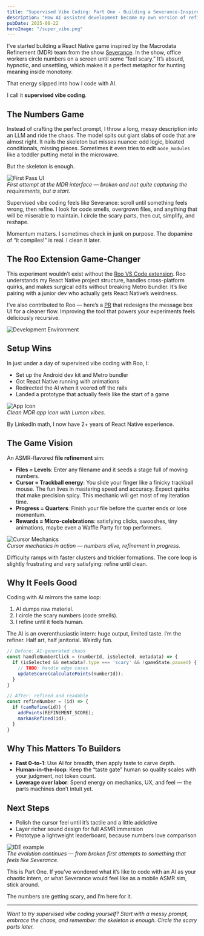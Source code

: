 ```yaml
---
title: "Supervised Vibe Coding: Part One - Building a Severance-Inspired React Native Game"
description: "How AI-assisted development became my own version of refining scary numbers, and building an ASMR file refinement sim inspired by Severance."
pubDate: 2025-08-22
heroImage: "/super_vibe.png"
---
```


I’ve started building a React Native game inspired by the Macrodata Refinement (MDR) team from the show [Severance](https://screenrant.com/severance-season-2-macrodata-refinement-watchers-computers-purpose-explainer/). In the show, office workers circle numbers on a screen until some “feel scary.” It’s absurd, hypnotic, and unsettling, which makes it a perfect metaphor for hunting meaning inside monotony.

That energy slipped into how I code with AI.

I call it **supervised vibe coding**.

## The Numbers Game

Instead of crafting the perfect prompt, I throw a long, messy description into an LLM and ride the chaos. The model spits out giant slabs of code that are almost right. It nails the skeleton but misses nuance: odd logic, bloated conditionals, missing pieces. Sometimes it even tries to edit `node_modules` like a toddler putting metal in the microwave.

But the skeleton is enough.

![First Pass UI](/mdr_vibe_first_pass.jpg)  
*First attempt at the MDR interface — broken and not quite capturing the requirements, but a start.*

Supervised vibe coding feels like Severance: scroll until something feels wrong, then refine. I look for code smells, overgrown files, and anything that will be miserable to maintain. I circle the scary parts, then cut, simplify, and reshape.

Momentum matters. I sometimes check in junk on purpose. The dopamine of “it compiles!” is real. I clean it later.

## The Roo Extension Game-Changer

This experiment wouldn’t exist without the [Roo VS Code extension](hhttps://marketplace.visualstudio.com/items?itemName=RooVeterinaryInc.roo-cline). Roo understands my React Native project structure, handles cross-platform quirks, and makes surgical edits without breaking Metro bundler. It’s like pairing with a junior dev who actually gets React Native’s weirdness.

I’ve also contributed to Roo — here’s a [PR](https://github.com/RooCodeInc/Roo-Code/pull/1953) that redesigns the message box UI for a cleaner flow. Improving the tool that powers your experiments feels deliciously recursive.

![Development Environment](/roo_code.png)

## Setup Wins

In just under a day of supervised vibe coding with Roo, I:

- Set up the Android dev kit and Metro bundler  
- Got React Native running with animations  
- Redirected the AI when it veered off the rails  
- Landed a prototype that actually feels like the start of a game

![App Icon](/app_icon.jpeg)  
*Clean MDR app icon with Lumon vibes.*

By LinkedIn math, I now have 2+ years of React Native experience.

## The Game Vision

An ASMR-flavored **file refinement** sim:

- **Files = Levels**: Enter any filename and it seeds a stage full of moving numbers.  
- **Cursor = Trackball energy**: You slide your finger like a finicky trackball mouse. The fun lives in mastering speed and accuracy. Expect quirks that make precision spicy. This mechanic will get most of my iteration time.  
- **Progress = Quarters**: Finish your file before the quarter ends or lose momentum.  
- **Rewards = Micro-celebrations**: satisfying clicks, swooshes, tiny animations, maybe even a Waffle Party for top performers.

![Cursor Mechanics](/MDR_cursor.webp)  
*Cursor mechanics in action — numbers alive, refinement in progress.*

Difficulty ramps with faster clusters and trickier formations. The core loop is slightly frustrating and very satisfying: refine until clean.

## Why It Feels Good

Coding with AI mirrors the same loop:

1. AI dumps raw material.  
2. I circle the scary numbers (code smells).  
3. I refine until it feels human.

The AI is an overenthusiastic intern: huge output, limited taste. I’m the refiner. Half art, half janitorial. Weirdly fun.

```javascript
// Before: AI-generated chaos
const handleNumberClick = (numberId, isSelected, metadata) => {
  if (isSelected && metadata?.type === 'scary' && !gameState.paused) {
    // TODO: handle edge cases
    updateScore(calculatePoints(numberId));
  }
}

// After: refined and readable
const refineNumber = (id) => {
  if (canRefine(id)) {
    addPoints(REFINEMENT_SCORE);
    markAsRefined(id);
  }
}
```

## Why This Matters To Builders

- **Fast 0-to-1**: Use AI for breadth, then apply taste to carve depth.  
- **Human-in-the-loop**: Keep the “taste gate” human so quality scales with your judgment, not token count.  
- **Leverage over labor**: Spend energy on mechanics, UX, and feel — the parts machines don’t intuit yet.

## Next Steps

- Polish the cursor feel until it’s tactile and a little addictive  
- Layer richer sound design for full ASMR immersion  
- Prototype a lightweight leaderboard, because numbers love comparison

![IDE example](/scary_IDE.png)  
*The evolution continues — from broken first attempts to something that feels like Severance.*

This is Part One. If you’ve wondered what it’s like to code with an AI as your chaotic intern, or what Severance would feel like as a mobile ASMR sim, stick around.

The numbers are getting scary, and I’m here for it.

---

*Want to try supervised vibe coding yourself? Start with a messy prompt, embrace the chaos, and remember: the skeleton is enough. Circle the scary parts later.*
